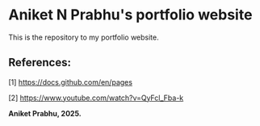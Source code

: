 # Aniket N Prabhu's portfolio website

This is the repository to my portfolio website.

## References:

[1] https://docs.github.com/en/pages

[2] https://www.youtube.com/watch?v=QyFcl_Fba-k

**Aniket Prabhu, 2025.**